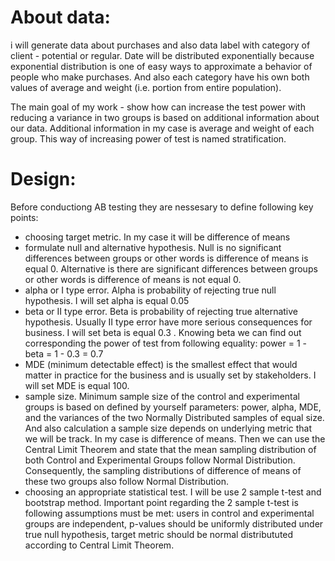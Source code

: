 # About data:
i will generate data about purchases and also data label with category of client - potential or regular. Date will be distributed exponentially because exponential distribution is one of easy ways to approximate a behavior of people who make purchases. And also each category have his own both values of average and weight (i.e. portion from entire population).

The main goal of my work - show how can increase the test power with reducing a variance in two groups is based on additional information about our data. Additional information in my case is average and weight of each group. This way of increasing power of test is named stratification.

# Design:
Before conductiong AB testing they are nessesary to define following key points:
 - choosing target metric. In my case it will be difference of means
 - formulate null and alternative hypothesis. Null is no significant differences between groups or other words is difference of means is equal 0. 
 Alternative is there are significant differences between groups or other words is difference of means is not equal 0.
 - alpha or I type error. Alpha is probability of rejecting true null hypothesis. I will set alpha is equal 0.05
 - beta or II type error. Beta is probability of rejecting true alternative hypothesis. Usually II type error have more serious consequences for business. 
 I will set beta is equal 0.3 . Knowing beta we can find out corresponding the power of test from following equality: power = 1 - beta = 1 - 0.3 = 0.7
 - MDE (minimum detectable effect) is the smallest effect that would matter in practice for the business and is usually set by stakeholders. I will set MDE is equal 100.
 - sample size. Minimum sample size of the control and experimental groups is based on defined by yourself parameters:  power, alpha, MDE, and the variances of the two Normally Distributed samples of equal size. And also calculation a sample size depends on underlying metric that we will be track. In my case is difference of means. Then we can use the Central Limit Theorem and state that the mean sampling distribution of both Control and Experimental Groups follow Normal Distribution. Consequently, the sampling distributions of difference of means of these two groups also follow Normal Distribution.
 - сhoosing an appropriate statistical test. I will be use 2 sample t-test and bootstrap method. Important point regarding the 2 sample t-test is following assumptions must be met: users in control and experimental groups are independent, p-values should be uniformly distributed under true null hypothesis, target metric should be normal distribututed according to Central Limit Theorem.
